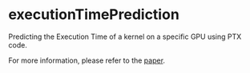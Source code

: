 # executionTimePrediction

Predicting the Execution Time of a kernel on a specific GPU using PTX code.

For more information, please refer to the [paper](https://drive.google.com/file/d/1N9nKPBgM3qwBKxf3bwgVvjkwEWWrAD0b/view?usp=sharing).

